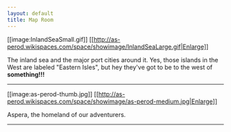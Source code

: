 ```yaml
---
layout: default
title: Map Room
---
```


[[image:InlandSeaSmall.gif]]
[[http://as-perod.wikispaces.com/space/showimage/InlandSeaLarge.gif|Enlarge]]

The inland sea and the major port cities around it. Yes, those islands in the West are labeled "Eastern Isles", but hey they've got to be to the west of **something!!!**

----

[[image:as-perod-thumb.jpg]]
[[http://as-perod.wikispaces.com/space/showimage/as-perod-medium.jpg|Enlarge]]

Aspera, the homeland of our adventurers.

----